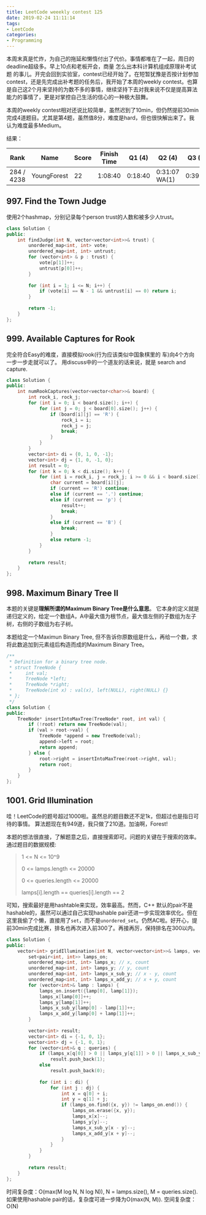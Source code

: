 ```yaml
---
title: LeetCode weeekly contest 125
date: 2019-02-24 11:11:14
tags:
- LeetCode
categories:
- Programming
---
```


本周末真是忙炸，为自己的拖延和懒惰付出了代价。事情都堆在了一起，周日的deadline超级多。早上10点和老板开会，商量 怎么出本科计算机组成原理补考试题 的事儿。开完会回到实验室，contest已经开始了。在短暂犹豫是否按计划参加contest，还是先完成出补考题的任务后，我开始了本周的weekly contest。也算是自己这2个月来坚持的为数不多的事情，继续坚持下去对我来说不仅是提高算法能力的事情了，更是对掌控自己生活的信心的一种极大鼓舞。

<!-- more -->

本周的weekly contest相对还说比较简单，虽然迟到了10min，但仍然提前30min完成4道题目。尤其是第4题，虽然值8分，难度是hard，但也很快解出来了。我认为难度最多Medium。

结果：

| Rank |	Name |	Score |	Finish Time | 	Q1 (4) |	Q2 (4) |	Q3 (6) |	Q4 (8)|
|--|--|--|--|--|--|--|--|
| 284 / 4238	| YoungForest | 	22 |	1:08:40 |	0:18:40 |	0:31:07  WA(1) |	0:39:39 |	1:03:40 |

## 997. Find the Town Judge

使用2个hashmap，分别记录每个person trust的人数和被多少人trust。

```cpp
class Solution {
public:
    int findJudge(int N, vector<vector<int>>& trust) {
        unordered_map<int, int> vote;
        unordered_map<int, int> untrust;
        for (vector<int> & p : trust) {
            vote[p[1]]++;
            untrust[p[0]]++;
        }
        
        for (int i = 1; i <= N; i++) {
            if (vote[i] == N - 1 && untrust[i] == 0) return i;
        }
        
        return -1;
    }
};
```

## 999. Available Captures for Rook

完全符合Easy的难度，直接模拟rook(行为应该类似中国象棋里的 车)向4个方向一步一步走就可以了。
用discuss中的一个道友的话来说，就是 search and capture.

```cpp
class Solution {
public:
    int numRookCaptures(vector<vector<char>>& board) {
        int rock_i, rock_j;
        for (int i = 0; i < board.size(); i++) {
            for (int j = 0; j < board[0].size(); j++) {
                if (board[i][j] == 'R') {
                    rock_i = i;
                    rock_j = j;
                    break;
                }
            }
        }
        vector<int> di = {0, 1, 0, -1};
        vector<int> dj = {1, 0, -1, 0};
        int result = 0;
        for (int k = 0; k < di.size(); k++) {
            for (int i = rock_i, j = rock_j; i >= 0 && i < board.size() && j >= 0 && j < board[0].size(); i += di[k], j += dj[k]) {
                char current = board[i][j];
                if (current == 'R') continue;
                else if (current == '.') continue;
                else if (current == 'p') {
                    result++;
                    break;
                }
                else if (current == 'B') {
                    break;
                }
                else return -1; 
            }
        }
        
        return result;
    }
};
```

## 998. Maximum Binary Tree II

本题的关键是**理解所谓的Maximum Binary Tree是什么意思**。
它本身的定义就是递归定义的，给定一个数组A，A中最大值为根节点，最大值左侧的子数组为左子树，右侧的子数组为右子树。

本题给定一个Maximun Binary Tree, 但不告诉你原数组是什么，再给一个数，求将此数追加到元素组后构造而成的Maximum Binary Tree。

```cpp
/**
 * Definition for a binary tree node.
 * struct TreeNode {
 *     int val;
 *     TreeNode *left;
 *     TreeNode *right;
 *     TreeNode(int x) : val(x), left(NULL), right(NULL) {}
 * };
 */
class Solution {
public:
    TreeNode* insertIntoMaxTree(TreeNode* root, int val) {
        if (!root) return new TreeNode(val);
        if (val > root->val) {
            TreeNode *append = new TreeNode(val);
            append->left = root;
            return append;
        } else {
            root->right = insertIntoMaxTree(root->right, val);
            return root;
        }
    }
};
```

## 1001. Grid Illumination

哇！LeetCode的题号超过1000啦。虽然总的题目数还不足1k，但超过也是指日可待的事情。
算法题现在有949道，我只做了210道。加油啊，Forest!

本题的想法很直接，了解题意之后，直接搜索即可。问题的关键在于搜索的效率。
通过题目的数据规模:
>1 <= N <= 10^9
>
>0 <= lamps.length <= 20000
>
>0 <= queries.length <= 20000
>
>lamps[i].length == queries[i].length == 2

可知，搜索最好是用hashtable来实现，效率最高。然而，C++ 默认的pair不是hashable的，虽然可以通过自己实现hashable pair还进一步实现效率优化。但在这里我偷了个懒，直接用了`set`，而不是`unordered_set`。仍然AC啦。好开心，提前30min完成比赛，排名也再次进入前300了。再接再厉，保持排名在300以内。

```cpp
class Solution {
public:
    vector<int> gridIllumination(int N, vector<vector<int>>& lamps, vector<vector<int>>& queries) {
        set<pair<int, int>> lamps_on;
        unordered_map<int, int> lamps_x; // x, count
        unordered_map<int, int> lamps_y; // y, count
        unordered_map<int, int> lamps_x_sub_y; // x - y, count
        unordered_map<int, int> lamps_x_add_y; // x + y, count
        for (vector<int>& lamp : lamps) {
            lamps_on.insert({lamp[0], lamp[1]});
            lamps_x[lamp[0]]++;
            lamps_y[lamp[1]]++;
            lamps_x_sub_y[lamp[0] - lamp[1]]++;
            lamps_x_add_y[lamp[0] + lamp[1]]++;
        }
        
        vector<int> result;
        vector<int> di = {-1, 0, 1};
        vector<int> dj = {-1, 0, 1};
        for (vector<int>& q : queries) {
            if (lamps_x[q[0]] > 0 || lamps_y[q[1]] > 0 || lamps_x_sub_y[q[0] - q[1]] > 0 || lamps_x_add_y[q[0] + q[1]] > 0)
                result.push_back(1);
            else
                result.push_back(0);
            
            for (int i : di) {
                for (int j : dj) {
                    int x = q[0] + i;
                    int y = q[1] + j;
                    if (lamps_on.find({x, y}) != lamps_on.end()) {
                        lamps_on.erase({x, y});
                        lamps_x[x]--;
                        lamps_y[y]--;
                        lamps_x_sub_y[x - y]--;
                        lamps_x_add_y[x + y]--;
                    }
                }
            }
        }
        
        return result;
    }
};
```

时间复杂度：O(max(M log N, N log N)), N = lamps.size(), M = queries.size(). 如果使用hashable pair的话，复杂度可进一步降为O(max(N, M)).
空间复杂度：O(N)